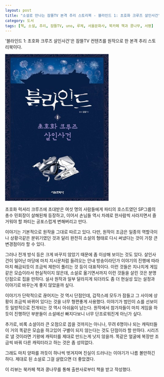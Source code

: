 ```yaml
---
layout: post
title: "소설로 만나는 잠뜰TV 본격 추리 스토리북 - 블라인드 1: 초호화 크루즈 살인사건"
category: 도서
tags: [책, 소설, 추리, 잠뜰TV, uno, 루체, 서울문화사, 북카페 책과 콩나무, 서평]
---
```


'블라인드 1: 초호화 크루즈 살인사건'은
잠뜰TV 컨텐츠를 원작으로 한 본격 추리 스토리북이다.

![표지](/images/book/sleepground-blind-1-book-h480.jpg)

초호화 럭셔리 크루즈에 초대받은 여섯 명의 사람들에게
파티의 호스트였던 SP그룹의 총수 민회장이 살해된채 등장하고,
이어서 손님들 역시 차례로 한사람씩 사라지면서
즐거워야 할 파티는 공포스럽게 변해버리고 만다.

이야기는 기본적으로 원작을 그대로 따르고 있다.
다만, 원작이 조금은 일종의 역할극이나 상황극같은 분위기였던 것과 달리
완전히 소설의 형태로 다시 써냈다는 것이 가장 큰 변경점이라 할 수 있다.

그러나 전개 방식 등은 크게 바꾸지 않았기 때문에 좀 이상해 보이는 것도 있다.
살인사건이 일어난 마당에 마치 지시문처럼 들려오는 안내 방송이라던가
이야기의 진행에 따라 마치 해금되듯이 조금씩 제한이 풀리는 것 등이 대표적이다.
이런 것들은 지나치게 게임같은 모습이라서 현실적이지 않은데,
소설로 옮기면서까지 이런 것들을 살린 것은 분명 단점으로 집을 만하다.
설사 원작과 일부 달라지게 되더라도 좀 더 현실성 있는 설정과 이야기로 바꾸는게 좋지 않았을까 싶다.

이야기가 단락적으로 끊어지는 것 역시 단점인데,
갑작스레 모두가 잠들고 그 사이에 상황이 조금씩 바뀌어 있다는 것을 너무 형편좋게 사용했다.
이야기가 범인이 쇼를 선보이듯 일방적으로 전개되는 것 역시 아쉬움이 남는다.
원작에서 참가자들이 마치 게임을 하듯이 진행하던 부분들이 소설에선 빠지다보니 너무 단조로워진게 아닌가 싶다.

추가로, 비록 소설이라 큰 오점으로 꼽을 것까지는 아니나,
무려 6명이나 되는 캐릭터들이 거의 똑같은 모습을 하고있어 구별이 되지 않는다는 것도 단점이라 할 만하다.
시리즈로 낼 것이라면 기왕에 캐릭터를 제대로 만드는게 낫지 않을까.
똑같은 얼굴에 복장만 조금씩 바꿔 다른 캐릭터라고 하는 것은 좀 성의없다.

그래도 마치 양파를 까듯이 하나씩 벗겨지며 진실이 드러나는 이야기가 나름 볼만하긴 하다.
제대로 된 소설로 그걸 살렸으면 더 좋았겠다.



<div class="im im-info">
이 리뷰는 북카페 책과 콩나무를 통해 출판사로부터 책을 받고 작성했다.
</div>
